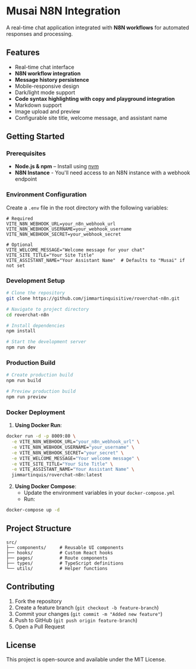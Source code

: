 
# **Musai N8N Integration**

A real-time chat application integrated with **N8N workflows** for automated responses and processing.

## **Features**
- Real-time chat interface
- **N8N workflow integration**
- **Message history persistence**
- Mobile-responsive design
- Dark/light mode support
- **Code syntax highlighting with copy and playground integration**
- Markdown support
- Image upload and preview
- Configurable site title, welcome message, and assistant name

## **Getting Started**

### **Prerequisites**
- **Node.js & npm** – Install using [nvm](https://github.com/nvm-sh/nvm#installing-and-updating)
- **N8N Instance** - You'll need access to an N8N instance with a webhook endpoint

### **Environment Configuration**
Create a `.env` file in the root directory with the following variables:

```env
# Required
VITE_N8N_WEBHOOK_URL=your_n8n_webhook_url
VITE_N8N_WEBHOOK_USERNAME=your_webhook_username
VITE_N8N_WEBHOOK_SECRET=your_webhook_secret

# Optional
VITE_WELCOME_MESSAGE="Welcome message for your chat"
VITE_SITE_TITLE="Your Site Title"
VITE_ASSISTANT_NAME="Your Assistant Name"  # Defaults to "Musai" if not set
```

### **Development Setup**

```bash
# Clone the repository
git clone https://github.com/jimmartinquisitive/roverchat-n8n.git

# Navigate to project directory
cd roverchat-n8n

# Install dependencies
npm install

# Start the development server
npm run dev
```

### **Production Build**

```bash
# Create production build
npm run build

# Preview production build
npm run preview
```

### **Docker Deployment**

1. **Using Docker Run**:
```bash
docker run -d -p 8009:80 \
  -e VITE_N8N_WEBHOOK_URL="your_n8n_webhook_url" \
  -e VITE_N8N_WEBHOOK_USERNAME="your_username" \
  -e VITE_N8N_WEBHOOK_SECRET="your_secret" \
  -e VITE_WELCOME_MESSAGE="Your welcome message" \
  -e VITE_SITE_TITLE="Your Site Title" \
  -e VITE_ASSISTANT_NAME="Your Assistant Name" \
  jimmartinquis/roverchat-n8n:latest
```

2. **Using Docker Compose**:
   - Update the environment variables in your `docker-compose.yml`
   - Run:
```bash
docker-compose up -d
```

## **Project Structure**
```
src/
├── components/     # Reusable UI components
├── hooks/          # Custom React hooks
├── pages/          # Route components
├── types/          # TypeScript definitions
└── utils/          # Helper functions
```

## **Contributing**
1. Fork the repository
2. Create a feature branch (`git checkout -b feature-branch`)
3. Commit your changes (`git commit -m "Added new feature"`)
4. Push to GitHub (`git push origin feature-branch`)
5. Open a Pull Request

## **License**
This project is open-source and available under the MIT License.
